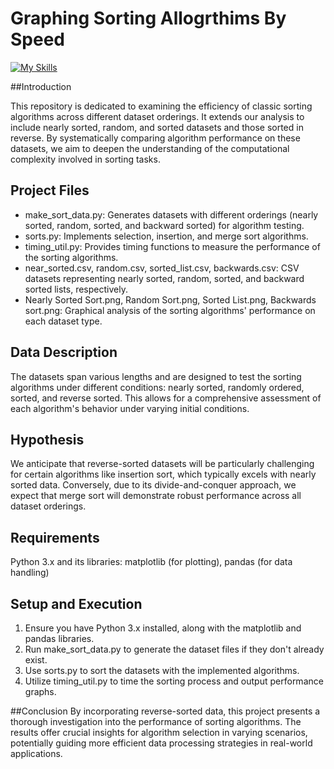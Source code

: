 # Graphing Sorting Allogrthims By Speed
[![My Skills](https://skillicons.dev/icons?i=python,excel,matplotlib)](https://skillicons.dev)

##Introduction

This repository is dedicated to examining the efficiency of classic sorting algorithms across different dataset orderings. It extends our analysis to include nearly sorted, random, and sorted datasets and those sorted in reverse. By systematically comparing algorithm performance on these datasets, we aim to deepen the understanding of the computational complexity involved in sorting tasks.

## Project Files
- make_sort_data.py: Generates datasets with different orderings (nearly sorted, random, sorted, and backward sorted) for algorithm testing.
- sorts.py: Implements selection, insertion, and merge sort algorithms.
- timing_util.py: Provides timing functions to measure the performance of the sorting algorithms.
- near_sorted.csv, random.csv, sorted_list.csv, backwards.csv: CSV datasets representing nearly sorted, random, sorted, and backward sorted lists, respectively.
- Nearly Sorted Sort.png, Random Sort.png, Sorted List.png, Backwards sort.png: Graphical analysis of the sorting algorithms' performance on each dataset type.

## Data Description
The datasets span various lengths and are designed to test the sorting algorithms under different conditions: nearly sorted, randomly ordered, sorted, and reverse sorted. This allows for a comprehensive assessment of each algorithm's behavior under varying initial conditions.

## Hypothesis
We anticipate that reverse-sorted datasets will be particularly challenging for certain algorithms like insertion sort, which typically excels with nearly sorted data. Conversely, due to its divide-and-conquer approach, we expect that merge sort will demonstrate robust performance across all dataset orderings.

## Requirements
Python 3.x and its libraries: matplotlib (for plotting), pandas (for data handling)

## Setup and Execution
1. Ensure you have Python 3.x installed, along with the matplotlib and pandas libraries.
2. Run make_sort_data.py to generate the dataset files if they don't already exist.
3. Use sorts.py to sort the datasets with the implemented algorithms.
4. Utilize timing_util.py to time the sorting process and output performance graphs.

##Conclusion
By incorporating reverse-sorted data, this project presents a thorough investigation into the performance of sorting algorithms. The results offer crucial insights for algorithm selection in varying scenarios, potentially guiding more efficient data processing strategies in real-world applications.
